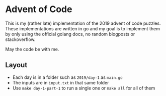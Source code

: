 # Advent of Code

This is my (rather late) implementation of the 2019 advent of code puzzles.
These implementations are written in go and my goal is to implement them by
only using the official golang docs, no random blogposts or stackoverflow.

May the code be with me.

## Layout

* Each day is in a folder such as `2019/day-1` as `main.go`
* The inputs are in `input.txt` in that same folder
* Use `make day-1-part-1` to run a single one or `make all` for all of them